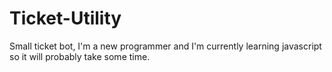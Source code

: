 # Ticket-Utility

Small ticket bot, I'm a new programmer and I'm currently learning javascript so it will probably take some time. 
